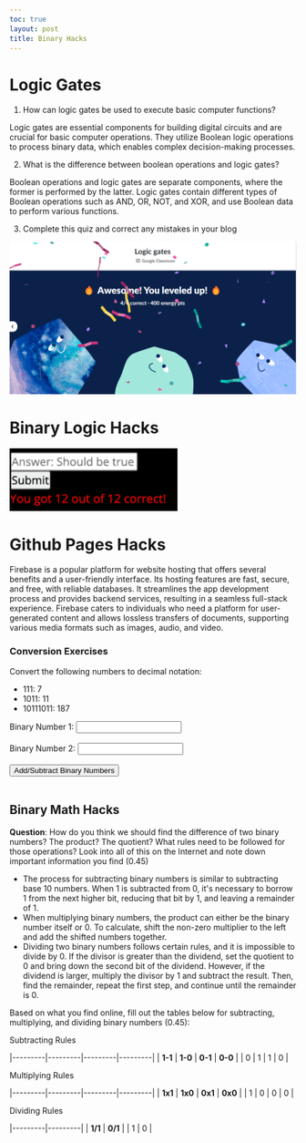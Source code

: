 ```yaml
---
toc: true
layout: post
title: Binary Hacks
---
```


# Logic Gates

1. How can logic gates be used to execute basic computer functions? 


Logic gates are essential components for building digital circuits and are crucial for basic computer operations. They utilize Boolean logic operations to process binary data, which enables complex decision-making processes.

2. What is the difference between boolean operations and logic gates? 

Boolean operations and logic gates are separate components, where the former is performed by the latter. Logic gates contain different types of Boolean operations such as AND, OR, NOT, and XOR, and use Boolean data to perform various functions.

3. Complete this quiz and correct any mistakes in your blog

![](images/logic-khan.png) 


# Binary Logic Hacks
![](images/binary-quiz.png) 


# Github Pages Hacks

Firebase is a popular platform for website hosting that offers several benefits and a user-friendly interface. Its hosting features are fast, secure, and free, with reliable databases. It streamlines the app development process and provides backend services, resulting in a seamless full-stack experience. Firebase caters to individuals who need a platform for user-generated content and allows lossless transfers of documents, supporting various media formats such as images, audio, and video.

### Conversion Exercises 

Convert the following numbers to decimal notation:
- 111: 7
- 1011: 11
- 10111011: 187

<html>
  <head>
    <style>
      #button:hover {
        background-color: #32c422;
      }
      h6 {
        font-size: 200%;
      }
    </style>
    <title>Binary Addition/Subtraction</title>
  </head>
  <body>
    <form>
      <label for="binary1">Binary Number 1:</label>
      <input type="text" id="binary1" name="binary1"><br><br>
      <label for="binary2">Binary Number 2:</label>
      <input type="text" id="binary2" name="binary2"><br><br>
      <input type="button" value="Add/Subtract Binary Numbers" onclick="binaryOperation('+')">
    </form>
    <br>
    <p id="binary_result"></p>
    <p id="decimal_result"></p>
    <script>
      function binaryOperation(operationType) {
        var binary1 = document.getElementById("binary1").value;
        var binary2 = document.getElementById("binary2").value;
        var decimalResult;
        var binaryResult;
        if (operationType == '+') {
          decimalResult = parseInt(binary1, 2) + parseInt(binary2, 2);
          binaryResult = decimalResult.toString(2);
          document.getElementById("binary_result").innerHTML = "Sum of binary numbers:  " + binaryResult;
          document.getElementById("decimal_result").innerHTML = "Sum in base 10:  " + decimalResult;
        }
        else if (operationType == '-') {
          decimalResult = parseInt(binary1, 2) - parseInt(binary2, 2);
          binaryResult = decimalResult.toString(2);
          document.getElementById("binary_result").innerHTML = "Difference of binary numbers:  " + binaryResult;
          document.getElementById("decimal_result").innerHTML = "Difference in base 10:  " + decimalResult;
        }
      }
    </script>
  </body>
</html>

## Binary Math Hacks

**Question**: How do you think we should find the difference of two binary numbers? The product? The quotient? What rules need to be followed for those operations? Look into all of this on the Internet and note down important information you find (0.45) 

- The process for subtracting binary numbers is similar to subtracting base 10 numbers. When 1 is subtracted from 0, it's necessary to borrow 1 from the next higher bit, reducing that bit by 1, and leaving a remainder of 1.
- When multiplying binary numbers, the product can either be the binary number itself or 0. To calculate, shift the non-zero multiplier to the left and add the shifted numbers together.
- Dividing two binary numbers follows certain rules, and it is impossible to divide by 0. If the divisor is greater than the dividend, set the quotient to 0 and bring down the second bit of the dividend. However, if the dividend is larger, multiply the divisor by 1 and subtract the result. Then, find the remainder, repeat the first step, and continue until the remainder is 0.


Based on what you find online, fill out the tables below for subtracting, multiplying, and dividing binary numbers (0.45):

Subtracting Rules

|---------|---------|---------|---------|
| **1-1** | **1-0** | **0-1** | **0-0** |
|    0     |     1    |     1    |     0    |


Multiplying Rules

|---------|---------|---------|---------|
| **1x1** | **1x0** | **0x1** | **0x0** |
|    1     |     0    |    0     |    0     |


Dividing Rules

|---------|---------|
| **1/1** | **0/1** |
|     1    |    0    |        